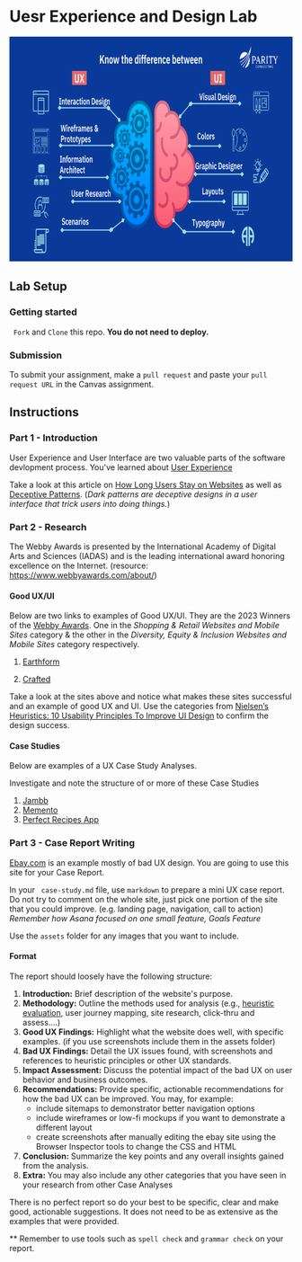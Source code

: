 # Uesr Experience and Design Lab

<img src='assets/design.png' alt="ux/ui chart" width="600" height="400">

## Lab Setup

### Getting started

` Fork` and `Clone` this repo. **You do not need to deploy.**

### Submission

To submit your assignment, make a `pull request` and paste your `pull request URL` in the Canvas assignment.

## Instructions

### Part 1 - Introduction

User Experience and User Interface are two valuable parts of the software devlopment process. You've learned about [User Experience](https://blog.hubspot.com/marketing/ux-user-experience)

Take a look at this article on [How Long Users Stay on Websites](https://www.nngroup.com/articles/how-long-do-users-stay-on-web-pages/) as well as [Deceptive Patterns](https://darkpatterns.org/). (_Dark patterns are deceptive designs in a user interface that trick users into doing things._)

### Part 2 - Research

The Webby Awards is presented by the International Academy of Digital Arts and Sciences (IADAS) and is the leading international award honoring excellence on the Internet. (resource: https://www.webbyawards.com/about/)

#### Good UX/UI

Below are two links to examples of Good UX/UI. They are the 2023 Winners of the [Webby Awards](https://www.webbyawards.com/). One in the _Shopping & Retail Websites and Mobile Sites_ category & the other in the _Diversity, Equity & Inclusion Websites and Mobile Sites_ category respectively.

1. [Earthform](https://basement.studio/)

1. [Crafted](https://experiencecrafted.com/)

Take a look at the sites above and notice what makes these sites successful and an example of good UX and UI. Use the categories from [Nielsen’s Heuristics: 10 Usability Principles To Improve UI Design](https://aelaschool.com/en/interactiondesign/10-usability-heuristics-ui-design/) to confirm the design success.

#### Case Studies

Below are examples of a UX Case Study Analyses.

Investigate and note the structure of or more of these Case Studies

1. [Jambb](https://www.finna.wang/jambb)
1. [Memento](https://mahsakeyhani.com/memento.html)
1. [Perfect Recipes App](https://blog.tubikstudio.com/case-study-recipes-app-ux-design/)

### Part 3 - Case Report Writing

[Ebay.com](http://ebay.com) is an example mostly of bad UX design. You are going to use this site for your Case Report.

In your ` case-study.md` file, use `markdown` to prepare a mini UX case report. Do not try to comment on the whole site, just pick one portion of the site that you could improve. (e.g. landing page, navigation, call to action) _Remember how Asana focused on one small feature, Goals Feature_

Use the `assets` folder for any images that you want to include.

#### Format

The report should loosely have the following structure:

1. **Introduction:** Brief description of the website's purpose.
1. **Methodology:** Outline the methods used for analysis (e.g., [heuristic evaluation](https://aelaschool.com/en/interactiondesign/10-usability-heuristics-ui-design/), user journey mapping, site research, click-thru and assess....)
1. **Good UX Findings:** Highlight what the website does well, with specific examples. (if you use screenshots include them in the assets folder)
1. **Bad UX Findings:** Detail the UX issues found, with screenshots and references to heuristic principles or other UX standards.
1. **Impact Assessment:** Discuss the potential impact of the bad UX on user behavior and business outcomes.
1. **Recommendations:** Provide specific, actionable recommendations for how the bad UX can be improved.
   You may, for example:
   - include sitemaps to demonstrator better navigation options
   - include wireframes or low-fi mockups if you want to demonstrate a different layout
   - create screenshots after manually editing the ebay site using the Browser Inspector tools to change the CSS and HTML
1. **Conclusion:** Summarize the key points and any overall insights gained from the analysis.
1. **Extra:** You may also include any other categories that you have seen in your research from other Case Analyses

There is no perfect report so do your best to be specific, clear and make good, actionable suggestions. It does not need to be as extensive as the examples that were provided.

\*\* Remember to use tools such as `spell check` and `grammar check` on your report.
